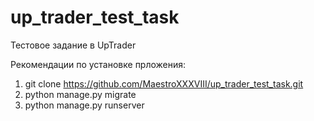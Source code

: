 # up_trader_test_task

Тестовое задание в UpTrader

Рекомендации по установке прложения:
1. git clone https://github.com/MaestroXXXVIII/up_trader_test_task.git
2. python manage.py migrate
3. python manage.py runserver

